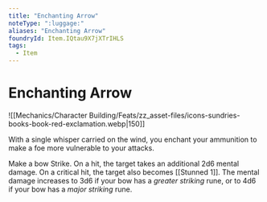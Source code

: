 ```yaml
---
title: "Enchanting Arrow"
noteType: ":luggage:"
aliases: "Enchanting Arrow"
foundryId: Item.IQtau9X7jXTrIHLS
tags:
  - Item
---
```


# Enchanting Arrow
![[Mechanics/Character Building/Feats/zz_asset-files/icons-sundries-books-book-red-exclamation.webp|150]]

With a single whisper carried on the wind, you enchant your ammunition to make a foe more vulnerable to your attacks.

Make a bow Strike. On a hit, the target takes an additional 2d6 mental damage. On a critical hit, the target also becomes [[Stunned 1]]. The mental damage increases to 3d6 if your bow has a _greater striking_ rune, or to 4d6 if your bow has a _major striking_ rune.
